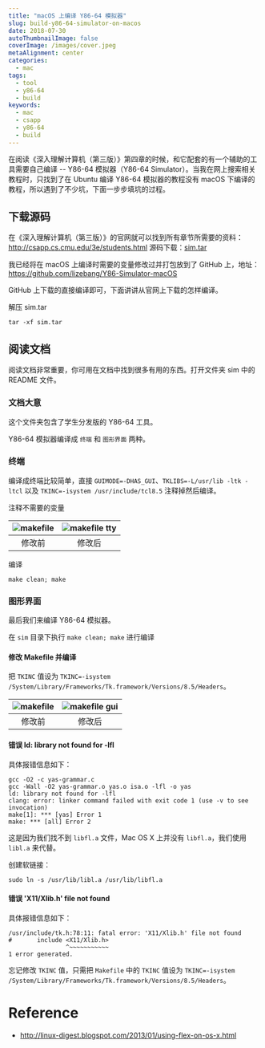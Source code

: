 ```yaml
---
title: "macOS 上编译 Y86-64 模拟器"
slug: build-y86-64-simulator-on-macos
date: 2018-07-30
autoThumbnailImage: false
coverImage: /images/cover.jpeg
metaAlignment: center
categories:
  - mac
tags:
  - tool
  - y86-64
  - build
keywords:
  - mac
  - csapp
  - y86-64
  - build
---
```


在阅读《深入理解计算机（第三版）》第四章的时候，和它配套的有一个辅助的工具需要自己编译 -- Y86-64 模拟器（Y86-64 Simulator）。当我在网上搜索相关教程时，只找到了在 Ubuntu 编译 Y86-64 模拟器的教程没有 macOS 下编译的教程，所以遇到了不少坑，下面一步步填坑的过程。

<!--more-->

## 下载源码

在《深入理解计算机（第三版）》的官网就可以找到所有章节所需要的资料：http://csapp.cs.cmu.edu/3e/students.html 源码下载：[sim.tar](http://csapp.cs.cmu.edu/3e/sim.tar)

我已经将在 macOS 上编译时需要的变量修改过并打包放到了 GitHub 上，地址：https://github.com/lizebang/Y86-Simulator-macOS

GitHub 上下载的直接编译即可，下面讲讲从官网上下载的怎样编译。

解压 sim.tar

```shell
tar -xf sim.tar
```

## 阅读文档

阅读文档非常重要，你可用在文档中找到很多有用的东西。打开文件夹 sim 中的 README 文件。

### 文档大意

这个文件夹包含了学生分发版的 Y86-64 工具。

Y86-64 模拟器编译成 `终端` 和 `图形界面` 两种。

### 终端

编译成终端比较简单，直接 `GUIMODE=-DHAS_GUI`、`TKLIBS=-L/usr/lib -ltk -ltcl` 以及 `TKINC=-isystem /usr/include/tcl8.5` 注释掉然后编译。

注释不需要的变量

| ![makefile](/images/2018/07/makefile.png) | ![makefile tty](/images/2018/07/makefile-tty.png) |
| :---------------------------------------: | :-----------------------------------------------: |
|                  修改前                   |                      修改后                       |

编译

```shell
make clean; make
```

### 图形界面

最后我们来编译 Y86-64 模拟器。

在 `sim` 目录下执行 `make clean; make` 进行编译

#### 修改 Makefile 并编译

把 `TKINC` 值设为 `TKINC=-isystem /System/Library/Frameworks/Tk.framework/Versions/8.5/Headers`。

| ![makefile](/images/2018/07/makefile.png) | ![makefile gui](/images/2018/07/makefile-gui.png) |
| :---------------------------------------: | :-----------------------------------------------: |
|                  修改前                   |                      修改后                       |

#### 错误 ld: library not found for -lfl

具体报错信息如下：

```shell
gcc -O2 -c yas-grammar.c
gcc -Wall -O2 yas-grammar.o yas.o isa.o -lfl -o yas
ld: library not found for -lfl
clang: error: linker command failed with exit code 1 (use -v to see invocation)
make[1]: *** [yas] Error 1
make: *** [all] Error 2
```

这是因为我们找不到 `libfl.a` 文件，Mac OS X 上并没有 `libfl.a`，我们使用 `libl.a` 来代替。

创建软链接：

`sudo ln -s /usr/lib/libl.a /usr/lib/libfl.a`

#### 错误 'X11/Xlib.h' file not found

具体报错信息如下：

```shell
/usr/include/tk.h:78:11: fatal error: 'X11/Xlib.h' file not found
#       include <X11/Xlib.h>
                ^~~~~~~~~~~~
1 error generated.
```

忘记修改 `TKINC` 值，只需把 `Makefile` 中的 `TKINC` 值设为 `TKINC=-isystem /System/Library/Frameworks/Tk.framework/Versions/8.5/Headers`。

# Reference

- http://linux-digest.blogspot.com/2013/01/using-flex-on-os-x.html
